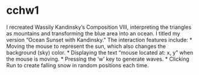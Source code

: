 # cchw1
I recreated Wassily Kandinsky’s Composition VIII, interpreting the triangles as mountains and transforming the blue area into an ocean. I titled my version “Ocean Sunset with Kandinsky." The interaction features include: * Moving the mouse to represent the sun, which also changes the background (sky) color. * Displaying the text “mouse located at: x, y” when the mouse is moving. * Pressing the ‘w’ key to generate waves. * Clicking Run to create falling snow in random positions each time.

